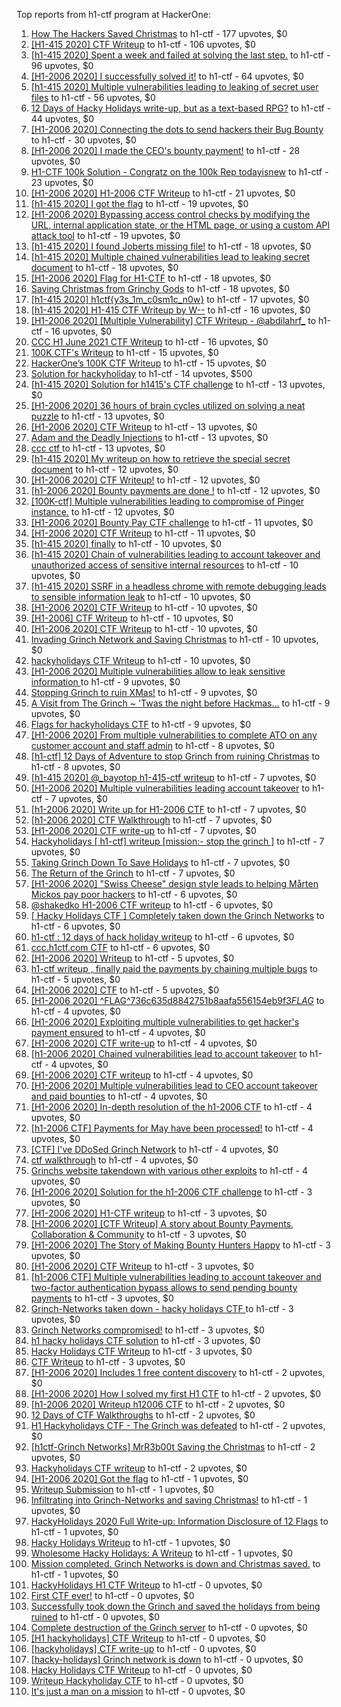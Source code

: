 Top reports from h1-ctf program at HackerOne:

1. [How The Hackers Saved Christmas](https://hackerone.com/reports/1069335) to h1-ctf - 177 upvotes, $0
2. [[H1-415 2020] CTF Writeup](https://hackerone.com/reports/776634) to h1-ctf - 106 upvotes, $0
3. [[h1-415 2020] Spent a week and failed at solving the last step.](https://hackerone.com/reports/781265) to h1-ctf - 96 upvotes, $0
4. [[H1-2006 2020] I successfully solved it!](https://hackerone.com/reports/887818) to h1-ctf - 64 upvotes, $0
5. [[h1-415 2020] Multiple vulnerabilities leading to leaking of secret user files](https://hackerone.com/reports/780036) to h1-ctf - 56 upvotes, $0
6. [12 Days of Hacky Holidays write-up, but as a text-based RPG?](https://hackerone.com/reports/1066851) to h1-ctf - 44 upvotes, $0
7. [[H1-2006 2020]  Connecting the dots to send hackers their Bug Bounty](https://hackerone.com/reports/889886) to h1-ctf - 30 upvotes, $0
8. [[H1-2006 2020] I made the CEO's bounty payment!](https://hackerone.com/reports/887816) to h1-ctf - 28 upvotes, $0
9. [H1-CTF 100k Solution - Congratz on the 100k Rep todayisnew](https://hackerone.com/reports/1216408) to h1-ctf - 23 upvotes, $0
10. [[H1-2006 2020] H1-2006 CTF Writeup](https://hackerone.com/reports/887611) to h1-ctf - 21 upvotes, $0
11. [[h1-415 2020] I got the flag](https://hackerone.com/reports/777099) to h1-ctf - 19 upvotes, $0
12. [[H1-2006 2020] Bypassing access control checks by modifying the URL, internal application state, or the HTML page, or using a custom API attack tool](https://hackerone.com/reports/895172) to h1-ctf - 19 upvotes, $0
13. [[h1-415 2020] I found Joberts missing file!](https://hackerone.com/reports/780676) to h1-ctf - 18 upvotes, $0
14. [[h1-415 2020] Multiple chained vulnerabilities lead to leaking secret document](https://hackerone.com/reports/777241) to h1-ctf - 18 upvotes, $0
15. [[H1-2006 2020] Flag for H1-CTF](https://hackerone.com/reports/888141) to h1-ctf - 18 upvotes, $0
16. [Saving Christmas from Grinchy Gods](https://hackerone.com/reports/1434017) to h1-ctf - 18 upvotes, $0
17. [[h1-415 2020] h1ctf{y3s_1m_c0sm1c_n0w}](https://hackerone.com/reports/781253) to h1-ctf - 17 upvotes, $0
18. [[h1-415 2020] H1-415 CTF Writeup by W--](https://hackerone.com/reports/780285) to h1-ctf - 16 upvotes, $0
19. [[H1-2006 2020] [Multiple Vulnerability] CTF Writeup - @abdilahrf_](https://hackerone.com/reports/888484) to h1-ctf - 16 upvotes, $0
20. [CCC H1 June 2021 CTF Writeup](https://hackerone.com/reports/1217114) to h1-ctf - 16 upvotes, $0
21. [100K CTF's Writeup](https://hackerone.com/reports/1216591) to h1-ctf - 15 upvotes, $0
22. [HackerOne’s 100K CTF Writeup](https://hackerone.com/reports/1218708) to h1-ctf - 15 upvotes, $0
23. [Solution for hackyholiday](https://hackerone.com/reports/1065495) to h1-ctf - 14 upvotes, $500
24. [[h1-415 2020] Solution for h1415's CTF challenge](https://hackerone.com/reports/776699) to h1-ctf - 13 upvotes, $0
25. [[H1-2006 2020]  36 hours of brain cycles utilized on solving a neat puzzle](https://hackerone.com/reports/889793) to h1-ctf - 13 upvotes, $0
26. [[H1-2006 2020] CTF Writeup](https://hackerone.com/reports/888939) to h1-ctf - 13 upvotes, $0
27. [Adam and the  Deadly  Injections](https://hackerone.com/reports/1217702) to h1-ctf - 13 upvotes, $0
28. [ccc ctf ](https://hackerone.com/reports/1216085) to h1-ctf - 13 upvotes, $0
29. [[h1-415 2020] My writeup on how to retrieve the special secret document](https://hackerone.com/reports/776684) to h1-ctf - 12 upvotes, $0
30. [[H1-2006 2020] CTF Writeup!](https://hackerone.com/reports/889293) to h1-ctf - 12 upvotes, $0
31. [[h1-2006 2020] Bounty payments are done !](https://hackerone.com/reports/895824) to h1-ctf - 12 upvotes, $0
32. [[100K-ctf] Multiple vulnerabilities leading to compromise of Pinger instance.](https://hackerone.com/reports/1215867) to h1-ctf - 12 upvotes, $0
33. [[H1-2006 2020] Bounty Pay CTF challenge](https://hackerone.com/reports/895798) to h1-ctf - 11 upvotes, $0
34. [[H1-2006 2020] CTF Writeup](https://hackerone.com/reports/893305) to h1-ctf - 11 upvotes, $0
35. [[h1-415 2020] finally](https://hackerone.com/reports/779910) to h1-ctf - 10 upvotes, $0
36. [[h1-415 2020] Chain of vulnerabilities leading to account takeover and unauthorized access of sensitive internal resources](https://hackerone.com/reports/781281) to h1-ctf - 10 upvotes, $0
37. [[h1-415 2020] SSRF in a headless chrome with remote debugging leads to sensible information leak](https://hackerone.com/reports/781295) to h1-ctf - 10 upvotes, $0
38. [[H1-2006 2020]   CTF Writeup](https://hackerone.com/reports/887766) to h1-ctf - 10 upvotes, $0
39. [[H1-2006] CTF Writeup](https://hackerone.com/reports/895778) to h1-ctf - 10 upvotes, $0
40. [[H1-2006 2020] CTF Writeup](https://hackerone.com/reports/888253) to h1-ctf - 10 upvotes, $0
41. [Invading Grinch Network and Saving Christmas](https://hackerone.com/reports/1065829) to h1-ctf - 10 upvotes, $0
42. [hackyholidays CTF Writeup](https://hackerone.com/reports/1069080) to h1-ctf - 10 upvotes, $0
43. [[H1-2006 2020] Multiple vulnerabilities allow to leak sensitive information ](https://hackerone.com/reports/895202) to h1-ctf - 9 upvotes, $0
44. [Stopping Grinch to ruin XMas!](https://hackerone.com/reports/1065485) to h1-ctf - 9 upvotes, $0
45. [A Visit from The Grinch ~ 'Twas the night before Hackmas...](https://hackerone.com/reports/1067912) to h1-ctf - 9 upvotes, $0
46. [Flags for hackyholidays CTF](https://hackerone.com/reports/1065516) to h1-ctf - 9 upvotes, $0
47. [[H1-2006 2020] From multiple vulnerabilities to complete ATO on any customer account and staff admin](https://hackerone.com/reports/894863) to h1-ctf - 8 upvotes, $0
48. [[h1-ctf] 12 Days of Adventure to stop Grinch from ruining Christmas](https://hackerone.com/reports/1067087) to h1-ctf - 8 upvotes, $0
49. [[h1-415 2020] @_bayotop h1-415-ctf writeup](https://hackerone.com/reports/779113) to h1-ctf - 7 upvotes, $0
50. [[H1-2006 2020]  Multiple vulnerabilities leading account takeover](https://hackerone.com/reports/887700) to h1-ctf - 7 upvotes, $0
51. [[h1-2006 2020] Write up for H1-2006 CTF](https://hackerone.com/reports/895772) to h1-ctf - 7 upvotes, $0
52. [[h1-2006 2020] CTF Walkthrough](https://hackerone.com/reports/895780) to h1-ctf - 7 upvotes, $0
53. [[H1-2006 2020] CTF write-up](https://hackerone.com/reports/894604) to h1-ctf - 7 upvotes, $0
54. [Hackyholidays [ h1-ctf] writeup [mission:- stop the grinch ]](https://hackerone.com/reports/1069396) to h1-ctf - 7 upvotes, $0
55. [Taking Grinch Down To Save Holidays](https://hackerone.com/reports/1067037) to h1-ctf - 7 upvotes, $0
56. [The Return of the Grinch](https://hackerone.com/reports/1433581) to h1-ctf - 7 upvotes, $0
57. [[H1-2006 2020]  "Swiss Cheese" design style leads to helping Mårten Mickos pay poor hackers](https://hackerone.com/reports/890272) to h1-ctf - 6 upvotes, $0
58. [@shakedko H1-2006 CTF writeup](https://hackerone.com/reports/894623) to h1-ctf - 6 upvotes, $0
59. [[ Hacky Holidays CTF ] Completely taken down the Grinch Networks](https://hackerone.com/reports/1066914) to h1-ctf - 6 upvotes, $0
60. [h1-ctf : 12 days of hack holiday writeup](https://hackerone.com/reports/1069175) to h1-ctf - 6 upvotes, $0
61. [ccc.h1ctf.com CTF](https://hackerone.com/reports/1215919) to h1-ctf - 6 upvotes, $0
62. [[H1-2006 2020] Writeup](https://hackerone.com/reports/894170) to h1-ctf - 5 upvotes, $0
63. [h1-ctf writeup , finally paid the payments by chaining multiple bugs](https://hackerone.com/reports/894110) to h1-ctf - 5 upvotes, $0
64. [[H1-2006 2020] CTF](https://hackerone.com/reports/887993) to h1-ctf - 5 upvotes, $0
65. [[H1-2006 2020]  ^FLAG^736c635d8842751b8aafa556154eb9f3$FLAG$](https://hackerone.com/reports/888331) to h1-ctf - 4 upvotes, $0
66. [[H1-2006 2020] Exploiting multiple vulnerabilities to get hacker's payment ensured](https://hackerone.com/reports/894949) to h1-ctf - 4 upvotes, $0
67. [[H1-2006 2020] CTF write-up](https://hackerone.com/reports/890555) to h1-ctf - 4 upvotes, $0
68. [[h1-2006 2020]  Chained vulnerabilities lead to account takeover](https://hackerone.com/reports/895650) to h1-ctf - 4 upvotes, $0
69. [[H1-2006 2020] CTF writeup](https://hackerone.com/reports/892632) to h1-ctf - 4 upvotes, $0
70. [[H1-2006 2020]  Multiple vulnerabilities lead to CEO account takeover and paid bounties](https://hackerone.com/reports/890196) to h1-ctf - 4 upvotes, $0
71. [[H1-2006 2020] In-depth resolution of the h1-2006 CTF](https://hackerone.com/reports/894174) to h1-ctf - 4 upvotes, $0
72. [[h1-2006 CTF] Payments for May have been processed!](https://hackerone.com/reports/894165) to h1-ctf - 4 upvotes, $0
73. [[CTF] I've DDoSed Grinch Network](https://hackerone.com/reports/1065493) to h1-ctf - 4 upvotes, $0
74. [ctf walkthrough](https://hackerone.com/reports/1065468) to h1-ctf - 4 upvotes, $0
75. [Grinchs website takendown with various other exploits](https://hackerone.com/reports/1069034) to h1-ctf - 4 upvotes, $0
76. [[H1-2006 2020] Solution for the h1-2006 CTF challenge](https://hackerone.com/reports/891093) to h1-ctf - 3 upvotes, $0
77. [[H1-2006 2020]  H1-CTF writeup](https://hackerone.com/reports/887889) to h1-ctf - 3 upvotes, $0
78. [[H1-2006 2020] [CTF Writeup] A story about Bounty Payments, Collaboration & Community](https://hackerone.com/reports/892337) to h1-ctf - 3 upvotes, $0
79. [[H1-2006 2020]  The Story of Making Bounty Hunters Happy](https://hackerone.com/reports/889333) to h1-ctf - 3 upvotes, $0
80. [[H1-2006 2020] CTF Writeup](https://hackerone.com/reports/893395) to h1-ctf - 3 upvotes, $0
81. [[h1-2006 CTF] Multiple vulnerabilities leading to account takeover and two-factor authentication bypass allows to send pending bounty payments](https://hackerone.com/reports/895722) to h1-ctf - 3 upvotes, $0
82. [Grinch-Networks taken down - hacky holidays CTF ](https://hackerone.com/reports/1069189) to h1-ctf - 3 upvotes, $0
83. [Grinch Networks compromised!](https://hackerone.com/reports/1066504) to h1-ctf - 3 upvotes, $0
84. [h1 hacky holidays CTF solution](https://hackerone.com/reports/1065517) to h1-ctf - 3 upvotes, $0
85. [Hacky Holidays CTF Writeup](https://hackerone.com/reports/1066801) to h1-ctf - 3 upvotes, $0
86. [CTF Writeup](https://hackerone.com/reports/1066233) to h1-ctf - 3 upvotes, $0
87. [[H1-2006 2020]  Includes 1 free content discovery](https://hackerone.com/reports/894198) to h1-ctf - 2 upvotes, $0
88. [[H1-2006 2020] How I solved my first H1 CTF](https://hackerone.com/reports/895587) to h1-ctf - 2 upvotes, $0
89. [[h1-2006 2020]  Writeup h12006 CTF](https://hackerone.com/reports/895795) to h1-ctf - 2 upvotes, $0
90. [12 Days of CTF Walkthroughs](https://hackerone.com/reports/1068433) to h1-ctf - 2 upvotes, $0
91. [H1 Hackyholidays CTF - The Grinch was defeated](https://hackerone.com/reports/1069467) to h1-ctf - 2 upvotes, $0
92. [[h1ctf-Grinch Networks] MrR3b00t Saving the Christmas](https://hackerone.com/reports/1068934) to h1-ctf - 2 upvotes, $0
93. [Hackyholidays CTF writeup](https://hackerone.com/reports/1065583) to h1-ctf - 2 upvotes, $0
94. [[H1-2006 2020]  Got the flag](https://hackerone.com/reports/887744) to h1-ctf - 1 upvotes, $0
95. [Writeup Submission](https://hackerone.com/reports/1068880) to h1-ctf - 1 upvotes, $0
96. [Infiltrating into Grinch-Networks and saving Christmas!](https://hackerone.com/reports/1069141) to h1-ctf - 1 upvotes, $0
97. [HackyHolidays 2020 Full Write-up: Information Disclosure of 12 Flags](https://hackerone.com/reports/1068434) to h1-ctf - 1 upvotes, $0
98. [Hacky Holidays Writeup](https://hackerone.com/reports/1067835) to h1-ctf - 1 upvotes, $0
99. [Wholesome Hacky Holidays: A Writeup](https://hackerone.com/reports/1066135) to h1-ctf - 1 upvotes, $0
100. [Mission completed. Grinch Networks is down and Christmas saved.](https://hackerone.com/reports/1067090) to h1-ctf - 1 upvotes, $0
101. [HackyHolidays H1 CTF Writeup](https://hackerone.com/reports/1068881) to h1-ctf - 0 upvotes, $0
102. [First CTF ever!](https://hackerone.com/reports/1069263) to h1-ctf - 0 upvotes, $0
103. [Successfully took down the Grinch and saved the holidays from being ruined](https://hackerone.com/reports/1067530) to h1-ctf - 0 upvotes, $0
104. [Complete destruction of the Grinch server](https://hackerone.com/reports/1065885) to h1-ctf - 0 upvotes, $0
105. [[H1 hackyholidays] CTF Writeup](https://hackerone.com/reports/1069171) to h1-ctf - 0 upvotes, $0
106. [[hackyholidays] CTF write-up](https://hackerone.com/reports/1069376) to h1-ctf - 0 upvotes, $0
107. [[hacky-holidays] Grinch network is down](https://hackerone.com/reports/1066206) to h1-ctf - 0 upvotes, $0
108. [Hacky Holidays CTF Writeup](https://hackerone.com/reports/1066007) to h1-ctf - 0 upvotes, $0
109. [Writeup Hackyholiday CTF](https://hackerone.com/reports/1065731) to h1-ctf - 0 upvotes, $0
110. [It's just a man on a mission](https://hackerone.com/reports/1069388) to h1-ctf - 0 upvotes, $0
